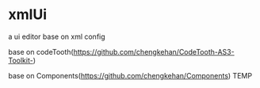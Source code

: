 xmlUi
=====

a ui editor base on xml config

base on codeTooth(https://github.com/chengkehan/CodeTooth-AS3-Toolkit-)

base on Components(https://github.com/chengkehan/Components) TEMP